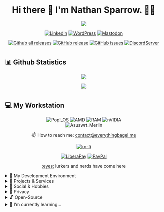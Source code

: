 <h1 align="center">Hi there 👋 I'm Nathan Sparrow. 👨‍💻</h1>

<!-- Typing SVG -->
<p align="center">
  <a href="https://github.com/DismalshadowX/readme-typing-svg"><img src="https://readme-typing-svg.herokuapp.com?color=%2336BCF7&size=22&center=true&vCenter=true&lines=Amateur+Developer;Independent/Freelancer;...from+The+Worlds+Between;Focus+On+Technology...;Building+Computer+Hardwares...;Web+Development,+Networking;And+Mobile+Phones.;Linux+Administrator"></a>
</p>

<!-- Replace any text here if you don't like typing SVG
<p align="center">
  Just a rookie learning to code
</p>
-->

<!-- ## Social Badges -->
<div align="center">
  
[![Linkedin](https://img.shields.io/badge/linkedin-blue?style=for-the-badge&logo=linkedin&logoColor=white)](https://www.youtube.com/watch?v=dQw4w9WgXcQ)
[![WordPress](https://img.shields.io/badge/WordPress-%23117AC9.svg?style=for-the-badge&logo=WordPress&logoColor=white)](https://blog.everythingbagel.me)
[![Mastodon](https://img.shields.io/badge/Mastodon-6364FF?style=for-the-badge&logo=Mastodon&logoColor=white)](https://everythingbagel.social/@shadow)
<!-- ![Rss](https://img.shields.io/badge/rss-F88900?style=for-the-badge&logo=rss&logoColor=white)<br> -->
[![Github all releases](https://img.shields.io/github/downloads/DismalShadowX/DismalShadowX/total.svg?style=for-the-badge)](https://GitHub.com/DismalShadowX/DismalShadowX/releases/)
[![GitHub release](https://img.shields.io/github/release/DismalShadowX/DismalShadowX.svg?style=for-the-badge)](https://github.com/DismalShadowX/DismalShadowX/releases/)
[![GitHub issues](https://img.shields.io/github/issues/DismalShadowX/DismalShadowX.svg?style=for-the-badge)](https://GitHub.com/DismalShadowX/DismalShadowX/issues/)
[![DiscordServer](https://img.shields.io/discord/880895807878996068?label=Discord&logo=Discord&colorB=5865F2&style=for-the-badge&logoColor=white)](https://discord.gg/2hrXNPSMcJ)
</div>

  
<!-- Line Break --><h1></h1>
  
<!-- Updated Github Stats -->
## 📊 Github Statistics<br/>
  <p align="center">
<a href="https://github.com/DismalShadowX/">
  <img src="https://github-readme-stats.vercel.app/api?username=DismalShadowX&show_icons=true&theme=radical&count_private=true&include_all_commits=true" />
    </a></p>
  <p align="center">
<a href="https://github.com/DismalShadowX/">
  <img src="https://github-readme-stats.vercel.app/api/top-langs/?username=DismalShadowX&layout=compact&theme=radical&langs_count=5" />
    </a></p>
<!-- Line Break --><h1></h1>
  
## 💻 My Workstation<br/>
  <div align="center">
    
  ![Pop!\_OS](https://img.shields.io/badge/Pop!_OS-48B9C7?style=for-the-badge&logo=Pop!_OS&logoColor=white) 
  ![AMD](https://img.shields.io/badge/AMD-Ryzen_7_5800x3D-red?style=for-the-badge&logo=amd&logoColor=white)
  ![RAM](https://img.shields.io/badge/RAM-32GB-blue?style=for-the-badge&logoColor=white)
  ![nVIDIA](https://img.shields.io/badge/nVIDIA-EVGA_GeForce_3090-%2376B900.svg?style=for-the-badge&logo=nVIDIA&logoColor=white)<br>
  ![Asuswrt_Merlin](https://img.shields.io/badge/Asuswrt_Merlin-00B5E2?style=for-the-badge&logo=OpenWrt&logoColor=white)
</div>
  
<p align="center">
  📫 How to reach me: <a href='mailto:contact@everythingbagel.me'>contact@everythingbagel.me</a>
</p>

<div align="center">
  
[![ko-fi](https://ko-fi.com/img/githubbutton_sm.svg)](https://ko-fi.com/dismalshadow)

[![LiberaPay](https://img.shields.io/badge/Liberapay-F6C915?style=for-the-badge&logo=liberapay&logoColor=black)](https://liberapay.com/DismalShadow)
[![PayPal](https://img.shields.io/badge/PayPal-00457C?style=for-the-badge&logo=paypal&logoColor=white)](https://www.paypal.com/donate?hosted_button_id=848MCGXBHKPKS)
<!-- [![Github-sponsors](https://img.shields.io/badge/sponsor-30363D?style=for-the-badge&logo=GitHub-Sponsors&logoColor=#EA4AAA)](https://github.com/sponsors/DismalShadowX) -->
</div>

<p align="center">
  <a href="#">:eyes:</a> lurkers and nerds have come here
</p>

<details>
<summary>📃 My Development Environment</summary><br/>

![Ubuntu](https://img.shields.io/badge/Ubuntu-24.04_LTS-E95420?style=for-the-badge&logo=ubuntu&logoColor=white)
![Vultr](https://img.shields.io/badge/Vultr-007BFC.svg?style=for-the-badge&logo=vultr)

![Atom](https://img.shields.io/badge/Atom-%2366595C.svg?style=for-the-badge&logo=atom&logoColor=white)
![Windows Terminal](https://img.shields.io/badge/Windows%20Terminal-%234D4D4D.svg?style=for-the-badge&logo=windows-terminal&logoColor=white)
![PowerShell](https://img.shields.io/badge/PowerShell-%235391FE.svg?style=for-the-badge&logo=powershell&logoColor=white)
![Apache](https://img.shields.io/badge/apache-%23D42029.svg?style=for-the-badge&logo=apache&logoColor=white)
![Nginx](https://img.shields.io/badge/nginx-%23009639.svg?style=for-the-badge&logo=nginx&logoColor=white)
![NPM](https://img.shields.io/badge/NPM-%23CB3837.svg?style=for-the-badge&logo=npm&logoColor=white)
![NodeJS](https://img.shields.io/badge/node.js-6DA55F?style=for-the-badge&logo=node.js&logoColor=white)
![Ruby](https://img.shields.io/badge/ruby-%23CC342D.svg?style=for-the-badge&logo=ruby&logoColor=white)
![HTML5](https://img.shields.io/badge/html5-%23E34F26.svg?style=for-the-badge&logo=html5&logoColor=white)
![Markdown](https://img.shields.io/badge/markdown-%23000000.svg?style=for-the-badge&logo=markdown&logoColor=white)
![MySQL](https://img.shields.io/badge/mysql-4479A1.svg?style=for-the-badge&logo=mysql&logoColor=white)
![Postgres](https://img.shields.io/badge/postgres-%23316192.svg?style=for-the-badge&logo=postgresql&logoColor=white)
![Redis](https://img.shields.io/badge/redis-%23DD0031.svg?style=for-the-badge&logo=redis&logoColor=white)
![Docker](https://img.shields.io/badge/docker-%230db7ed.svg?style=for-the-badge&logo=docker&logoColor=white)
![PHP](https://img.shields.io/badge/php-%23777BB4.svg?style=for-the-badge&logo=php&logoColor=white)
![Notepad++](https://img.shields.io/badge/Notepad++-90E59A.svg?style=for-the-badge&logo=notepad%2b%2b&logoColor=black)
![Visual Studio Code](https://img.shields.io/badge/Visual%20Studio%20Code-0078d7.svg?style=for-the-badge&logo=visual-studio-code&logoColor=white)
  
</details>

<details>
<summary> 📜 Projects & Services</summary><br/>

* [Everything Bagel](https://everythingbagel.me) - Parent homepage
* [Everything Bagel](https://everythingbagel.social) - Flagship Mastodon instance
* [Everything Hub](https://hub.everythingbagel.me) - Content aggregator, voting, discussion and Reddit alternative
* [Everything Video](https://video.everythingbagel.me) - YouTube alternative
* [Everything Pixel](https://pixel.everythingbagel.me) - Federated photo sharing
* [Everything Press](https://press.everythingbagel.me) - WordPress alternative
* [Everything Events](https://events.everythingbagel.me) - Meetup, Facebook groups alternative

* [Phanpy](https://phanpy.everythingbagel.social) - Mastodon front-end
* [Elk](https://elk.everythingbagel.social) - Mastodon front-end
 
</details>

<details>
<summary> 🎈 Social & Hobbies</summary><br/>

[![Discord](https://img.shields.io/badge/Discord-5865F2?style=for-the-badge&logo=discord&logoColor=white)](https://discord.gg/CsfSnqsPq9)
![Matrix](https://img.shields.io/badge/matrix-000000?style=for-the-badge&logo=Matrix&logoColor=white)
[![Twitch](https://img.shields.io/badge/Twitch-9146FF?style=for-the-badge&logo=twitch&logoColor=white)](https://www.twitch.tv/dismalshadowx)
[![Steam](https://img.shields.io/badge/steam-%23000000.svg?style=for-the-badge&logo=steam&logoColor=white)](https://steamcommunity.com/id/dismalshadow)
![Epic Games](https://img.shields.io/badge/epicgames-%23313131.svg?style=for-the-badge&logo=epicgames&logoColor=white)
![Ubisoft](https://img.shields.io/badge/Ubisoft-%23F5F5F5.svg?style=for-the-badge&logo=Ubisoft&logoColor=black)
![Battle.net](https://img.shields.io/badge/battle.net-%2300AEFF.svg?style=for-the-badge&logo=battle.net&logoColor=white)
![EA](https://img.shields.io/badge/ea-%23000000.svg?style=for-the-badge&logo=ea&logoColor=white)
![Xbox](https://img.shields.io/badge/xbox-%23107C10.svg?style=for-the-badge&logo=xbox&logoColor=white)
![Switch](https://img.shields.io/badge/Switch-E60012?style=for-the-badge&logo=nintendo-switch&logoColor=white)
![PlayStation Network](https://img.shields.io/badge/PSN-%230070D1.svg?style=for-the-badge&logo=Playstation&logoColor=white)
![YouTube](https://img.shields.io/badge/YouTube-%23FF0000.svg?style=for-the-badge&logo=YouTube&logoColor=white)
![Codeberg](https://img.shields.io/badge/Codeberg-2185D0?style=for-the-badge&logo=Codeberg&logoColor=white)
![GitHub](https://img.shields.io/badge/github-%23121011.svg?style=for-the-badge&logo=github&logoColor=white)
![Github Pages](https://img.shields.io/badge/github%20pages-121013?style=for-the-badge&logo=github&logoColor=white)
 
</details>

<details>
<summary> 🔏 Privacy</summary><br/>

[![Tor](https://img.shields.io/badge/Tor-7D4698?style=for-the-badge&logo=Tor-Browser&logoColor=white)](https://www.torproject.org)
![DuckDuckGo](https://img.shields.io/badge/duckduckgo-de5833?style=for-the-badge&logo=duckduckgo&logoColor=white)
[![NextCloud](https://img.shields.io/badge/Nextcloud-0B94DE?style=for-the-badge&logo=nextcloud&logoColor=white)](https://nextcloud.com)
[![Signal](https://img.shields.io/badge/Signal-%23039BE5.svg?style=for-the-badge&logo=Signal&logoColor=white)](https://signal.org)
[![Tails](https://img.shields.io/badge/Tails%20-56347C?&style=for-the-badge&logo=tails&logoColor=white)](https://tails.net)
 
</details>

<details>
<summary> 🔓 Open-Source</summary><br/>

![Twilio](https://img.shields.io/badge/Twilio-F22F46?style=for-the-badge&logo=Twilio&logoColor=white)
![Thunderbird](https://img.shields.io/badge/Thunderbird-0A84FF.svg?style=for-the-badge&logo=Thunderbird&logoColor=white)
![Bitwarden](https://img.shields.io/badge/bitwarden-%23175DDC.svg?style=for-the-badge&logo=bitwarden&logoColor=white)
![Linux](https://img.shields.io/badge/Linux-FCC624?style=for-the-badge&logo=linux&logoColor=black)
[![Qubes](https://img.shields.io/badge/Qubes%20OS-3874D8?style=for-the-badge&logo=qubesos&logoColor=white)](https://www.qubes-os.org)
![Element](https://img.shields.io/badge/Element-0DBD8B?style=for-the-badge&logo=element&logoColor=white)

</details>

<details> 
<summary> 🌱 I’m currently learning...</summary><br/>

![JavaScript](https://img.shields.io/badge/javascript-%23323330.svg?style=for-the-badge&logo=javascript&logoColor=%23F7DF1E)
![HTML5](https://img.shields.io/badge/html5-%23E34F26.svg?style=for-the-badge&logo=html5&logoColor=white)
![CSS3](https://img.shields.io/badge/css3-%231572B6.svg?style=for-the-badge&logo=css3&logoColor=white)

</details>
  
<!--
**DismalShadowX/DismalShadowX** is a ✨ _special_ ✨ repository because its `README.md` (this file) appears on your GitHub profile.

Here are some ideas to get you started:

- 🔭 I’m currently working on ... Discord Bot

<!--    
- 👯 I’m looking to collaborate on ...
- 🤔 I’m looking for help with ...
- 💬 Ask me about ...
- 📫 How to reach me: ...
- 😄 Pronouns: ...
- ⚡ Fun fact: ...
-->
